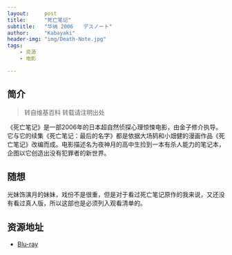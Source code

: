 ```yaml
---
layout:     post
title:      "死亡笔记"
subtitle:   "华纳 2006　　デスノート"
author:     "Kabayaki"
header-img: "img/Death-Note.jpg"
tags:
    - 资源
    - 电影

---
```


## 简介
>转自维基百科 转载请注明出处

《死亡笔记》是一部2006年的日本超自然侦探心理惊悚电影，由金子修介执导。它与它的续集《死亡笔记：最后的名字》都是依据大场鸫和小畑健的漫画作品《死亡笔记》改编而成。电影描述名为夜神月的高中生捡到一本有杀人能力的笔记本，企图以它创造出没有犯罪者的新世界。

## 随想

光妹饰演月的妹妹，戏份不是很重，但是对于看过死亡笔记原作的我来说，又还没有看过真人版，所以这部也是必须列入观看清单的。

## 资源地址

* [Blu-ray](http://www.btapple.com/r_104609.html)